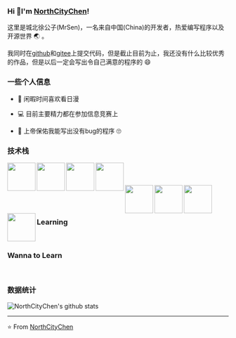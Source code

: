 ### Hi 👋I'm [NorthCityChen](https://grimoire.cn)!

这里是城北徐公子(MrSen)，一名来自中国(China)的开发者，热爱编写程序以及开源世界 :earth_asia: 。

我同时在[github](https://github.com/NorthCityChen)和[gitee](https://gitee.com/NorthCityChen)上提交代码，但是截止目前为止，我还没有什么比较优秀的作品，但是以后一定会写出令自己满意的程序的 :smile:

### 一些个人信息

- :tada: 闲暇时间喜欢看日漫

- :computer: 目前主要精力都在参加信息竞赛上

- :bug: 上帝保佑我能写出没有bug的程序 :roll_eyes:


### 技术栈

<img align="left" width="64px" src="https://cdn.jsdelivr.net/npm/simple-icons@v3/icons/go.svg" />
<img align="left" width="64px" src="https://cdn.jsdelivr.net/npm/simple-icons@v3/icons/python.svg" />
<img align="left" width="64px" src="https://cdn.jsdelivr.net/npm/simple-icons@v3/icons/cplusplus.svg" />
<img align="left" width="64px" src="https://cdn.jsdelivr.net/npm/simple-icons@v3/icons/node-dot-js.svg" />

<br>
<br>
<br>

<img align="left" width="64px" src="https://cdn.jsdelivr.net/npm/simple-icons@v3/icons/java.svg" />
<img align="left" width="64px" src="https://cdn.jsdelivr.net/npm/simple-icons@v3/icons/vue-dot-js.svg" />
<img align="left" width="64px" src="https://cdn.jsdelivr.net/npm/simple-icons@v3/icons/mysql.svg" />
<img align="left" width="64px" src="https://cdn.jsdelivr.net/npm/simple-icons@v3/icons/redis.svg" />

<br>
<br>
<br>

### Learning

<br>

### Wanna to Learn

<br>

### 数据统计

![NorthCityChen's github stats](https://github-readme-stats.vercel.app/api?username=NorthCityChen&show_icons=true)

----

:star: From [NorthCityChen](https://grimoire.cn)
